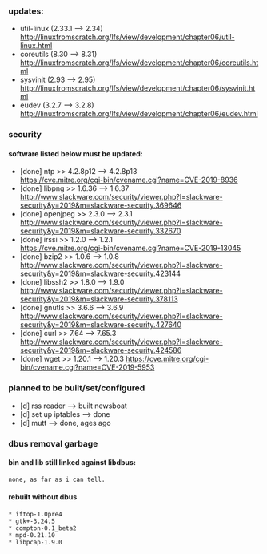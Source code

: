 ### updates:
* util-linux (2.33.1 --> 2.34)  
http://linuxfromscratch.org/lfs/view/development/chapter06/util-linux.html
* coreutils (8.30 --> 8.31)  
http://linuxfromscratch.org/lfs/view/development/chapter06/coreutils.html
* sysvinit (2.93 --> 2.95)  
http://linuxfromscratch.org/lfs/view/development/chapter06/sysvinit.html
* eudev (3.2.7 --> 3.2.8)  
http://linuxfromscratch.org/lfs/view/development/chapter06/eudev.html

### security
#### software listed below must be updated:
* [done] ntp >> 4.2.8p12 --> 4.2.8p13  
https://cve.mitre.org/cgi-bin/cvename.cgi?name=CVE-2019-8936
* [done] libpng >> 1.6.36 --> 1.6.37  
http://www.slackware.com/security/viewer.php?l=slackware-security&y=2019&m=slackware-security.369646
* [done] openjpeg >> 2.3.0 --> 2.3.1  
http://www.slackware.com/security/viewer.php?l=slackware-security&y=2019&m=slackware-security.332670
* [done] irssi >>  1.2.0 --> 1.2.1  
https://cve.mitre.org/cgi-bin/cvename.cgi?name=CVE-2019-13045
* [done] bzip2 >> 1.0.6 --> 1.0.8  
http://www.slackware.com/security/viewer.php?l=slackware-security&y=2019&m=slackware-security.423144
* [done] libssh2 >> 1.8.0 --> 1.9.0  
http://www.slackware.com/security/viewer.php?l=slackware-security&y=2019&m=slackware-security.378113
* [done] gnutls >> 3.6.6 --> 3.6.9  
http://www.slackware.com/security/viewer.php?l=slackware-security&y=2019&m=slackware-security.427640
* [done] curl >> 7.64 --> 7.65.3  
http://www.slackware.com/security/viewer.php?l=slackware-security&y=2019&m=slackware-security.424586
* [done] wget >> 1.20.1 --> 1.20.3
https://cve.mitre.org/cgi-bin/cvename.cgi?name=CVE-2019-5953

### planned to be built/set/configured
* [d] rss reader		--> built newsboat
* [d] set up iptables		--> done
* [d] mutt			--> done, ages ago

### dbus removal garbage
#### bin and lib still linked against libdbus:
```
none, as far as i can tell.
```
#### rebuilt without dbus
```
* iftop-1.0pre4
* gtk+-3.24.5
* compton-0.1_beta2
* mpd-0.21.10
* libpcap-1.9.0
```
